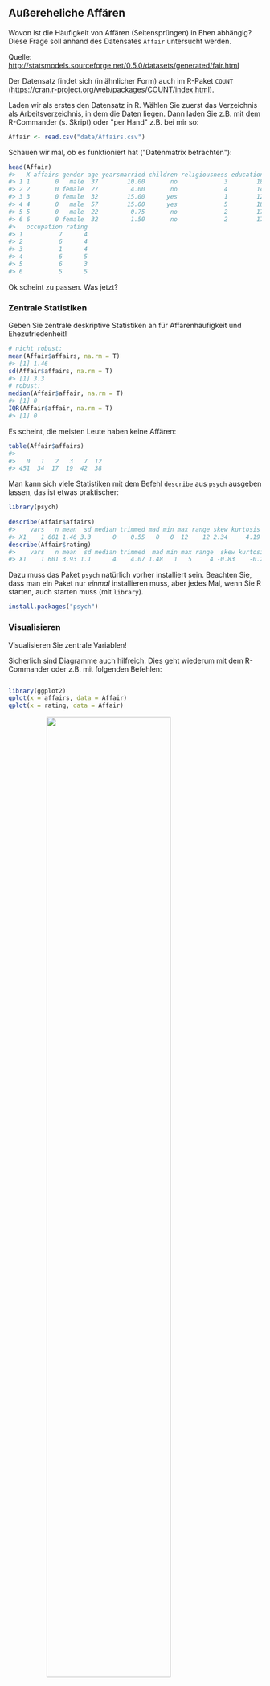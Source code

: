 


## Außereheliche Affären

Wovon ist die Häufigkeit von Affären (Seitensprüngen) in Ehen abhängig? Diese Frage soll anhand des Datensates `Affair` untersucht werden.

Quelle: <http://statsmodels.sourceforge.net/0.5.0/datasets/generated/fair.html>

Der Datensatz findet sich (in ähnlicher Form) auch im R-Paket `COUNT` (https://cran.r-project.org/web/packages/COUNT/index.html).

Laden wir als erstes den Datensatz in R. Wählen Sie zuerst das Verzeichnis als Arbeitsverzeichnis, in dem die Daten liegen. Dann laden Sie z.B. mit dem R-Commander (s. Skript) oder "per Hand" z.B. bei mir so:


```r
Affair <- read.csv("data/Affairs.csv")
```

Schauen wir mal, ob es funktioniert hat ("Datenmatrix betrachten"):


```r
head(Affair)
#>   X affairs gender age yearsmarried children religiousness education
#> 1 1       0   male  37        10.00       no             3        18
#> 2 2       0 female  27         4.00       no             4        14
#> 3 3       0 female  32        15.00      yes             1        12
#> 4 4       0   male  57        15.00      yes             5        18
#> 5 5       0   male  22         0.75       no             2        17
#> 6 6       0 female  32         1.50       no             2        17
#>   occupation rating
#> 1          7      4
#> 2          6      4
#> 3          1      4
#> 4          6      5
#> 5          6      3
#> 6          5      5
```


Ok scheint zu passen. Was jetzt?


### Zentrale Statistiken

Geben Sie zentrale deskriptive Statistiken an für Affärenhäufigkeit und Ehezufriedenheit!


```r
# nicht robust:
mean(Affair$affairs, na.rm = T)
#> [1] 1.46
sd(Affair$affairs, na.rm = T)
#> [1] 3.3
# robust:
median(Affair$affair, na.rm = T)
#> [1] 0
IQR(Affair$affair, na.rm = T)
#> [1] 0
```

Es scheint, die meisten Leute haben keine Affären:


```r
table(Affair$affairs)
#> 
#>   0   1   2   3   7  12 
#> 451  34  17  19  42  38
```


Man kann sich viele Statistiken mit dem Befehl `describe` aus `psych` ausgeben lassen, das ist etwas praktischer:


```r
library(psych)
                 
describe(Affair$affairs)
#>    vars   n mean  sd median trimmed mad min max range skew kurtosis   se
#> X1    1 601 1.46 3.3      0    0.55   0   0  12    12 2.34     4.19 0.13
describe(Affair$rating)
#>    vars   n mean  sd median trimmed  mad min max range  skew kurtosis   se
#> X1    1 601 3.93 1.1      4    4.07 1.48   1   5     4 -0.83    -0.22 0.04
```

Dazu muss das Paket `psych` natürlich vorher installiert sein. Beachten Sie, dass man ein Paket nur *einmal* installieren muss, aber jedes Mal, wenn Sie R starten, auch starten muss (mit `library`).


```r
install.packages("psych")
```


### Visualisieren

Visualisieren Sie zentrale Variablen!

Sicherlich sind Diagramme auch hilfreich. Dies geht wiederum mit dem R-Commander oder z.B. mit folgenden Befehlen:


```r

library(ggplot2)
qplot(x = affairs, data = Affair)
qplot(x = rating, data = Affair)
```

<img src="076_Fallstudie_Affairs_files/figure-html/unnamed-chunk-8-1.png" width="70%" style="display: block; margin: auto;" /><img src="076_Fallstudie_Affairs_files/figure-html/unnamed-chunk-8-2.png" width="70%" style="display: block; margin: auto;" />

Die meisten Menschen (dieser Stichprobe) scheinen mit Ihrer Beziehung sehr zufrieden zu sein.


### Wer ist zufriedener mit der Partnerschaft: Personen mit Kindern oder ohne?

Nehmen wir dazu mal ein paar `dplyr`-Befehle:


```r
library(dplyr)
Affair %>% 
  group_by(children) %>% 
  summarise(rating_children = 
              mean(rating, na.rm = T))
#> # A tibble: 2 x 2
#>   children rating_children
#>     <fctr>           <dbl>
#> 1       no            4.27
#> 2      yes            3.80
```

Ah! Kinder sind also ein Risikofaktor für eine Partnerschaft! Gut, dass wir das geklärt haben.

### Wie viele fehlende Werte gibt es? 

Was machen wir am besten damit?

Diesen Befehl könnten wir für jede Spalte auführen:


```r
sum(is.na(Affair$affairs))
#> [1] 0
```

Oder lieber alle auf einmal:


```r
Affair %>% 
  summarise_each(funs(sum(is.na(.))))
#>   X affairs gender age yearsmarried children religiousness education
#> 1 0       0      0   0            0        0             0         0
#>   occupation rating
#> 1          0      0
```


Übrigens gibt es ein gutes [Cheat Sheet](https://www.rstudio.com/wp-content/uploads/2015/02/data-wrangling-cheatsheet.pdf) für `dplyr`.

Ah, gut, keine fehlenden Werte. Das macht uns das Leben leichter.


### Wer ist glücklicher: Männer oder Frauen?


```r
Affair %>% 
  group_by(gender) %>% 
  summarise(rating_gender = mean(rating))
#> # A tibble: 2 x 2
#>   gender rating_gender
#>   <fctr>         <dbl>
#> 1 female          3.94
#> 2   male          3.92
```

Praktisch kein Unterschied. Heißt das auch, es gibt keinen Unterschied in der Häufigkeit der Affären?


```r
Affair %>% 
  group_by(gender) %>% 
  summarise(affairs_gender = mean(affairs))
#> # A tibble: 2 x 2
#>   gender affairs_gender
#>   <fctr>          <dbl>
#> 1 female           1.42
#> 2   male           1.50
```

Scheint auch kein Unterschied zu sein...

Und zum Abschluss noch mal etwas genauer: Teilen wir mal nach Geschlecht und nach Kinderstatus auf, also in 4 Gruppen. Theoretisch dürfte es hier auch keine Unterschiede/Zusammenhänge geben. Zumindest fällt mir kein sinnvoller Grund ein; zumal die vorherige eindimensionale Analyse keine Unterschiede zu Tage gefördert hat.



```r
Affair %>% 
  group_by(gender, children) %>% 
  summarise(affairs_mean = mean(affairs),
            rating_mean = mean(rating))
#> Source: local data frame [4 x 4]
#> Groups: gender [?]
#> 
#> # A tibble: 4 x 4
#>   gender children affairs_mean rating_mean
#>   <fctr>   <fctr>        <dbl>       <dbl>
#> 1 female       no        0.838        4.40
#> 2 female      yes        1.685        3.73
#> 3   male       no        1.014        4.10
#> 4   male      yes        1.659        3.86

Affair %>% 
  group_by(children, gender) %>% 
  summarise(affairs_mean = mean(affairs),
            rating_mean = mean(rating))
#> Source: local data frame [4 x 4]
#> Groups: children [?]
#> 
#> # A tibble: 4 x 4
#>   children gender affairs_mean rating_mean
#>     <fctr> <fctr>        <dbl>       <dbl>
#> 1       no female        0.838        4.40
#> 2       no   male        1.014        4.10
#> 3      yes female        1.685        3.73
#> 4      yes   male        1.659        3.86
```


### Effektstärken

Berichten Sie eine relevante Effektstärke!

Hm, auch keine gewaltigen Unterschiede. Höchstens für die Zufriedenheit mit der Partnerschaft bei kinderlosen Personen scheinen sich Männer und Frauen etwas zu unterscheiden. Hier stellt sich die Frage nach der Größe des Effekts, z.B. anhand Cohen's d. Dafür müssen wir noch die SD pro Gruppe wissen:



```r
Affair %>% 
  group_by(children, gender) %>% 
  summarise(rating_mean = mean(rating),
            rating_sd = sd(rating))
#> Source: local data frame [4 x 4]
#> Groups: children [?]
#> 
#> # A tibble: 4 x 4
#>   children gender rating_mean rating_sd
#>     <fctr> <fctr>       <dbl>     <dbl>
#> 1       no female        4.40     0.914
#> 2       no   male        4.10     1.064
#> 3      yes female        3.73     1.183
#> 4      yes   male        3.86     1.046
```



```r
d <- (4.4 - 4.1)/(1)
```

Die Effektstärke beträgt etwa 0.3.


### Korrelationen

Berechnen und visualisieren Sie zentrale Korrelationen!


```r
Affair %>% 
  select_if(is.numeric) %>% 
  cor -> cor_tab

cor_tab
#>                     X  affairs     age yearsmarried religiousness
#> X              1.0000  0.57692  0.0362       0.1078       -0.1164
#> affairs        0.5769  1.00000  0.0952       0.1868       -0.1445
#> age            0.0362  0.09524  1.0000       0.7775        0.1938
#> yearsmarried   0.1078  0.18684  0.7775       1.0000        0.2183
#> religiousness -0.1164 -0.14450  0.1938       0.2183        1.0000
#> education     -0.0537 -0.00244  0.1346       0.0400       -0.0426
#> occupation    -0.0691  0.04961  0.1664       0.0446       -0.0397
#> rating        -0.1951 -0.27951 -0.1990      -0.2431        0.0243
#>               education occupation  rating
#> X              -0.05371    -0.0691 -0.1951
#> affairs        -0.00244     0.0496 -0.2795
#> age             0.13460     0.1664 -0.1990
#> yearsmarried    0.04000     0.0446 -0.2431
#> religiousness  -0.04257    -0.0397  0.0243
#> education       1.00000     0.5336  0.1093
#> occupation      0.53361     1.0000  0.0174
#> rating          0.10930     0.0174  1.0000

library(corrplot)
corrplot(cor_tab)
```

<img src="076_Fallstudie_Affairs_files/figure-html/unnamed-chunk-17-1.png" width="70%" style="display: block; margin: auto;" />



### Ehejahre und Affären

Wie groß ist der Einfluss (das Einflussgewicht) der Ehejahre bzw. Ehezufriedenheit auf die Anzahl der Affären?

Dazu sagen wir R: "Hey R, rechne mal ein lineares Modell", also eine normale 
(lineare) Regression. Dazu können wir entweder das entsprechende Menü im R-Commander auswählen, oder folgende R-Befehle ausführen:


```r
lm1 <- lm(affairs ~ yearsmarried, data = Affair)
summary(lm1)  # Ergebnisse der Regression zeigen
#> 
#> Call:
#> lm(formula = affairs ~ yearsmarried, data = Affair)
#> 
#> Residuals:
#>    Min     1Q Median     3Q    Max 
#> -2.211 -1.658 -0.994 -0.597 11.366 
#> 
#> Coefficients:
#>              Estimate Std. Error t value Pr(>|t|)    
#> (Intercept)    0.5512     0.2351    2.34    0.019 *  
#> yearsmarried   0.1106     0.0238    4.65    4e-06 ***
#> ---
#> Signif. codes:  0 '***' 0.001 '**' 0.01 '*' 0.05 '.' 0.1 ' ' 1
#> 
#> Residual standard error: 3.24 on 599 degrees of freedom
#> Multiple R-squared:  0.0349,	Adjusted R-squared:  0.0333 
#> F-statistic: 21.7 on 1 and 599 DF,  p-value: 4e-06
lm2 <- lm(affairs ~ rating, data = Affair)
summary(lm2)
#> 
#> Call:
#> lm(formula = affairs ~ rating, data = Affair)
#> 
#> Residuals:
#>    Min     1Q Median     3Q    Max 
#> -3.906 -1.399 -0.563 -0.563 11.437 
#> 
#> Coefficients:
#>             Estimate Std. Error t value Pr(>|t|)    
#> (Intercept)    4.742      0.479    9.90   <2e-16 ***
#> rating        -0.836      0.117   -7.12    3e-12 ***
#> ---
#> Signif. codes:  0 '***' 0.001 '**' 0.01 '*' 0.05 '.' 0.1 ' ' 1
#> 
#> Residual standard error: 3.17 on 599 degrees of freedom
#> Multiple R-squared:  0.0781,	Adjusted R-squared:  0.0766 
#> F-statistic: 50.8 on 1 and 599 DF,  p-value: 3e-12
```

Also: `yearsmarried` und `rating` sind beide statistisch signifikante Prädiktoren für die Häufigkeit von Affären. Das adjustierte $R^2$ ist allerdings in beiden Fällen nicht so groß.

### Ehezufriedenheit als Prädiktor

Um wie viel erhöht sich die erklärte Varianz (R-Quadrat) von Affärenhäufigkeit wenn man den Prädiktor Ehezufriedenheit zum Prädiktor Ehejahre hinzufügt? (Wie) verändern sich die Einflussgewichte (b)?


```r
lm3 <- lm(affairs ~ rating + yearsmarried, data = Affair)
lm4 <- lm(affairs ~ yearsmarried + rating, data = Affair)
summary(lm3)
#> 
#> Call:
#> lm(formula = affairs ~ rating + yearsmarried, data = Affair)
#> 
#> Residuals:
#>    Min     1Q Median     3Q    Max 
#> -4.147 -1.650 -0.837 -0.162 11.894 
#> 
#> Coefficients:
#>              Estimate Std. Error t value Pr(>|t|)    
#> (Intercept)    3.7691     0.5671    6.65  6.8e-11 ***
#> rating        -0.7439     0.1200   -6.20  1.1e-09 ***
#> yearsmarried   0.0748     0.0238    3.15   0.0017 ** 
#> ---
#> Signif. codes:  0 '***' 0.001 '**' 0.01 '*' 0.05 '.' 0.1 ' ' 1
#> 
#> Residual standard error: 3.15 on 598 degrees of freedom
#> Multiple R-squared:  0.0931,	Adjusted R-squared:  0.0901 
#> F-statistic: 30.7 on 2 and 598 DF,  p-value: 2.01e-13
summary(lm4)
#> 
#> Call:
#> lm(formula = affairs ~ yearsmarried + rating, data = Affair)
#> 
#> Residuals:
#>    Min     1Q Median     3Q    Max 
#> -4.147 -1.650 -0.837 -0.162 11.894 
#> 
#> Coefficients:
#>              Estimate Std. Error t value Pr(>|t|)    
#> (Intercept)    3.7691     0.5671    6.65  6.8e-11 ***
#> yearsmarried   0.0748     0.0238    3.15   0.0017 ** 
#> rating        -0.7439     0.1200   -6.20  1.1e-09 ***
#> ---
#> Signif. codes:  0 '***' 0.001 '**' 0.01 '*' 0.05 '.' 0.1 ' ' 1
#> 
#> Residual standard error: 3.15 on 598 degrees of freedom
#> Multiple R-squared:  0.0931,	Adjusted R-squared:  0.0901 
#> F-statistic: 30.7 on 2 and 598 DF,  p-value: 2.01e-13
```

Ok. Macht eigentlich die Reihenfolge der Prädiktoren in der Regression einen 
Unterschied? Der Vergleich von Modell 3 vs. Modell 4 beantwortet diese Frage.




Wir sehen, dass beim 1. Regressionsmodell das R^2 0.03 war; beim 2. Modell 0.08 und beim 3. Modell liegt R^2 bei 0.09. Die Differenz zwischen Modell 1 und 3 liegt bei (gerundet) 0.06; wenig.
  
  




### Weitere Prädiktoren der Affärenhäufigkeit

Welche Prädiktoren würden Sie noch in die Regressionsanalyse aufnehmen?

Hm, diese Frage klingt nicht so, als ob der Dozent die Antwort selber wüsste... Naja, welche Variablen gibt es denn alles:


```
#>  [1] "X"             "affairs"       "gender"        "age"          
#>  [5] "yearsmarried"  "children"      "religiousness" "education"    
#>  [9] "occupation"    "rating"
```

Z.B. wäre doch interessant, ob Ehen mit Kinder mehr oder weniger Seitensprüngen aufweisen. Und ob die "Kinderfrage" die anderen Zusammenhänge/Einflussgewichte in der Regression verändert. Probieren wir es auch. Wir können wiederum im R-Comamnder ein Regressionsmodell anfordern oder es mit der Syntax probieren:


```r
lm5 <- lm(affairs~ rating + yearsmarried + children, data = Affair)
summary(lm5)
#> 
#> Call:
#> lm(formula = affairs ~ rating + yearsmarried + children, data = Affair)
#> 
#> Residuals:
#>    Min     1Q Median     3Q    Max 
#> -4.354 -1.732 -0.893 -0.172 12.016 
#> 
#> Coefficients:
#>              Estimate Std. Error t value Pr(>|t|)    
#> (Intercept)    3.8524     0.5881    6.55  1.2e-10 ***
#> rating        -0.7486     0.1204   -6.22  9.6e-10 ***
#> yearsmarried   0.0833     0.0285    2.92   0.0036 ** 
#> childrenyes   -0.1881     0.3482   -0.54   0.5893    
#> ---
#> Signif. codes:  0 '***' 0.001 '**' 0.01 '*' 0.05 '.' 0.1 ' ' 1
#> 
#> Residual standard error: 3.15 on 597 degrees of freedom
#> Multiple R-squared:  0.0936,	Adjusted R-squared:  0.089 
#> F-statistic: 20.5 on 3 and 597 DF,  p-value: 1.11e-12
r2_lm5 <- summary(lm5)$r.squared
```

Das Regressionsgewicht von `childrenyes` ist negativ. Das bedeutet, dass Ehen mit Kindern weniger Affären verbuchen (aber geringe Zufriedenheit, wie wir oben gesehen haben! Hrks!). Allerdings ist der p-Wert nich signifikant, was wir als Zeichen der Unbedeutsamkeit dieses Prädiktors verstehen können. $R^2$ lungert immer noch bei mickrigen 0.094 herum. Wir haben bisher kaum verstanden, wie es zu Affären kommt. Oder unsere Daten bergen diese Informationen einfach nicht.

Wir könnten auch einfach mal Prädiktoren, die wir haben, ins Feld schicken. Mal sehen, was dann passiert:


```r
lm6 <- lm(affairs ~ ., data = Affair)
summary(lm6)
#> 
#> Call:
#> lm(formula = affairs ~ ., data = Affair)
#> 
#> Residuals:
#>    Min     1Q Median     3Q    Max 
#> -5.162 -1.644 -0.484  1.016  9.509 
#> 
#> Coefficients:
#>                Estimate Std. Error t value Pr(>|t|)    
#> (Intercept)    0.612898   1.008088    0.61  0.54343    
#> X              0.010085   0.000634   15.92  < 2e-16 ***
#> gendermale    -0.222695   0.252198   -0.88  0.37759    
#> age           -0.029519   0.018987   -1.55  0.12054    
#> yearsmarried   0.120077   0.034656    3.46  0.00057 ***
#> childrenyes   -0.357956   0.293529   -1.22  0.22314    
#> religiousness -0.272637   0.094432   -2.89  0.00403 ** 
#> education      0.001544   0.053711    0.03  0.97708    
#> occupation     0.182340   0.074579    2.44  0.01478 *  
#> rating        -0.456198   0.101757   -4.48  8.8e-06 ***
#> ---
#> Signif. codes:  0 '***' 0.001 '**' 0.01 '*' 0.05 '.' 0.1 ' ' 1
#> 
#> Residual standard error: 2.59 on 591 degrees of freedom
#> Multiple R-squared:  0.392,	Adjusted R-squared:  0.383 
#> F-statistic: 42.4 on 9 and 591 DF,  p-value: <2e-16
r2_lm6 <- round(summary(lm6)$r.squared, 2)
```

Der "." im Befehl `affairs ~ .` oben soll sagen: nimm "alle Variablen, die noch in der Datenmatrix übrig sind".

Insgesamt bleibt die erklärte Varian in sehr bescheidenem Rahmen: 0.39. Das zeigt uns, dass es immer noch nur schlecht verstanden ist -- im Rahmen dieser Analyse -- welche Faktoren die Affärenhäufigkeit erklärt.

### Unterschied zwischen den Geschlechtern

Unterscheiden sich die Geschlechter statistisch signifikant? Wie groß ist der Unterschied? Sollte hierlieber das d-Maß oder Rohwerte als Effektmaß  angegeben werden?

Hier bietet sich ein t-Test für unabhängige Gruppen an. Die Frage lässt auf eine ungerichtete Hypothese schließen ($\alpha$ sei .05). Mit dem entsprechenden Menüpunkt im R-Commander oder mit folgender Syntax lässt sich diese Analyse angehen:


```r
t1 <- t.test(affairs ~ gender, data = Affair)
t1
#> 
#> 	Welch Two Sample t-test
#> 
#> data:  affairs by gender
#> t = -0.3, df = 600, p-value = 0.8
#> alternative hypothesis: true difference in means is not equal to 0
#> 95 percent confidence interval:
#>  -0.607  0.452
#> sample estimates:
#> mean in group female   mean in group male 
#>                 1.42                 1.50
```


Der p-Wert ist mit 0.774 > $\alpha$. Daher wird die $H_0$ beibehalten. Auf Basis der Stichprobendaten entscheiden wir uns für die $H_0$. Entsprechend umschließt das 95%-KI die Null.

Da die Differenz nicht signifikant ist, kann argumentiert werden, dass wir `d` auf 0 schätzen müssen. Man kann sich den d-Wert auch z.B. von {MBESS} schätzen lassen.

Dafür brauchen wir die Anzahl an Männer und Frauen: 315, 286.



```r
library(MBESS)
ci.smd(ncp = t1$statistic,
    n.1 = 315,
    n.2 = 286)
#> $Lower.Conf.Limit.smd
#> [1] -0.184
#> 
#> $smd
#>       t 
#> -0.0235 
#> 
#> $Upper.Conf.Limit.smd
#> [1] 0.137
```

Das Konfidenzintervall ist zwar relativ klein (die Schätzung also aufgrund der recht großen Stichprobe relativ präzise), aber der Schätzwert für d `smd` liegt sehr nahe bei Null. Das stärkt unsere Entscheidung, von einer Gleichheit der Populationen (Männer vs. Frauen) auszugehen.

### Kinderlose Ehe vs. Ehen mit Kindern

Rechnen Sie die Regressionsanalyse getrennt für kinderlose Ehe und Ehen mit Kindern!

Hier geht es im ersten Schritt darum, die entsprechenden Teil-Mengen der Datenmatrix zu erstellen. Das kann man natürlich mit Excel o.ä. tun. Alternativ könnte man es in R z.B. so machen:


```r
Affair2 <- Affair[Affair$children == "yes", ]
lm7 <- lm(affairs~ rating, data = Affair2)
summary(lm7)
#> 
#> Call:
#> lm(formula = affairs ~ rating, data = Affair2)
#> 
#> Residuals:
#>    Min     1Q Median     3Q    Max 
#> -4.190 -1.488 -0.587 -0.488 11.413 
#> 
#> Coefficients:
#>             Estimate Std. Error t value Pr(>|t|)    
#> (Intercept)    5.091      0.570    8.93  < 2e-16 ***
#> rating        -0.901      0.144   -6.25  9.8e-10 ***
#> ---
#> Signif. codes:  0 '***' 0.001 '**' 0.01 '*' 0.05 '.' 0.1 ' ' 1
#> 
#> Residual standard error: 3.34 on 428 degrees of freedom
#> Multiple R-squared:  0.0837,	Adjusted R-squared:  0.0815 
#> F-statistic: 39.1 on 1 and 428 DF,  p-value: 9.84e-10

Affair3 <- Affair[Affair$children == "no", ]
lm8 <- lm(affairs~ rating, data = Affair3)
summary(lm8)
#> 
#> Call:
#> lm(formula = affairs ~ rating, data = Affair3)
#> 
#> Residuals:
#>    Min     1Q Median     3Q    Max 
#>  -2.55  -1.05  -0.55  -0.55  11.45 
#> 
#> Coefficients:
#>             Estimate Std. Error t value Pr(>|t|)   
#> (Intercept)    3.045      0.914    3.33   0.0011 **
#> rating        -0.499      0.208   -2.40   0.0177 * 
#> ---
#> Signif. codes:  0 '***' 0.001 '**' 0.01 '*' 0.05 '.' 0.1 ' ' 1
#> 
#> Residual standard error: 2.68 on 169 degrees of freedom
#> Multiple R-squared:  0.0328,	Adjusted R-squared:  0.0271 
#> F-statistic: 5.74 on 1 and 169 DF,  p-value: 0.0177
```
  
  
Übrigens, einfacher geht das "Subsetten" so:


```r
library(dplyr)
Affair4 <- filter(Affair, children == "yes")
head(Affair4)
#>    X affairs gender age yearsmarried children religiousness education
#> 1  3       0 female  32           15      yes             1        12
#> 2  4       0   male  57           15      yes             5        18
#> 3  8       0   male  57           15      yes             2        14
#> 4  9       0 female  32           15      yes             4        16
#> 5 11       0   male  37           15      yes             2        20
#> 6 12       0   male  27            4      yes             4        18
#>   occupation rating
#> 1          1      4
#> 2          6      5
#> 3          4      4
#> 4          1      2
#> 5          7      2
#> 6          6      4
```


### Halodries

Rechnen Sie die Regression nur für "Halodries"; d.h. für Menschen mit Seitensprüngen. Dafür müssen Sie alle Menschen ohne Affären aus den Datensatz entfernen.


Also, rechnen wir nochmal die Standardregression (`lm1`). Probieren wir den Befehl `filter` dazu nochmal aus:


```r
Affair5 <- filter(Affair, affairs != 0)
lm9 <- lm(affairs ~ rating, data = Affair5)
summary(lm9)
#> 
#> Call:
#> lm(formula = affairs ~ rating, data = Affair5)
#> 
#> Residuals:
#>    Min     1Q Median     3Q    Max 
#>  -6.06  -3.52  -0.06   3.69   7.48 
#> 
#> Coefficients:
#>             Estimate Std. Error t value Pr(>|t|)    
#> (Intercept)    8.757      1.023    8.56  1.3e-14 ***
#> rating        -0.848      0.280   -3.03   0.0029 ** 
#> ---
#> Signif. codes:  0 '***' 0.001 '**' 0.01 '*' 0.05 '.' 0.1 ' ' 1
#> 
#> Residual standard error: 4.14 on 148 degrees of freedom
#> Multiple R-squared:  0.0584,	Adjusted R-squared:  0.052 
#> F-statistic: 9.18 on 1 and 148 DF,  p-value: 0.00289
```


### logistische Regression

Berechnen Sie für eine logistische Regression mit "Affäre ja vs. nein" als Kriterium, wie stark der Einfluss von Geschlecht, Kinderstatus, Ehezufriedenheit und Ehedauer ist!


```r

Affair %>% 
  mutate(affairs_dichotom = if_else(affairs == 0, 0, 1)) %>% 
  glm(affairs_dichotom ~ gender + children + rating + yearsmarried,
      data = ., 
      family = "binomial") -> lm10

summary(lm10)
#> 
#> Call:
#> glm(formula = affairs_dichotom ~ gender + children + rating + 
#>     yearsmarried, family = "binomial", data = .)
#> 
#> Deviance Residuals: 
#>    Min      1Q  Median      3Q     Max  
#> -1.420  -0.764  -0.617  -0.443   2.171  
#> 
#> Coefficients:
#>              Estimate Std. Error z value Pr(>|z|)    
#> (Intercept)    0.0537     0.4299    0.12     0.90    
#> gendermale     0.2416     0.1966    1.23     0.22    
#> childrenyes    0.3935     0.2831    1.39     0.16    
#> rating        -0.4654     0.0874   -5.33    1e-07 ***
#> yearsmarried   0.0221     0.0212    1.04     0.30    
#> ---
#> Signif. codes:  0 '***' 0.001 '**' 0.01 '*' 0.05 '.' 0.1 ' ' 1
#> 
#> (Dispersion parameter for binomial family taken to be 1)
#> 
#>     Null deviance: 675.38  on 600  degrees of freedom
#> Residual deviance: 630.26  on 596  degrees of freedom
#> AIC: 640.3
#> 
#> Number of Fisher Scoring iterations: 4
```

Wenn `if_else` unbekannt ist, lohnt sich ein Blick in die Hilfe mit `?if_else` (`dplyr` muss vorher geladen sein).

Aha, signifikant ist die Ehezufriedenheit: Je größer `rating` desto geringer die Wahrscheinlickeit für `affairs_dichotom`. Macht Sinn!


Übrigens, die Funktion `lm` und `glm` spucken leider keine brave Tabelle in Normalform aus. Aber man leicht eine schöne Tabelle (data.frame) bekommen mit dem Befehl `tidy` aus `broom`:


```r
library(broom)
tidy(lm10) 
#>           term estimate std.error statistic  p.value
#> 1  (Intercept)   0.0537    0.4299     0.125 9.01e-01
#> 2   gendermale   0.2416    0.1966     1.229 2.19e-01
#> 3  childrenyes   0.3935    0.2831     1.390 1.64e-01
#> 4       rating  -0.4654    0.0874    -5.327 9.97e-08
#> 5 yearsmarried   0.0221    0.0212     1.040 2.99e-01
```


Und Tabellen (d.h. brave Dataframes) kann man sich schön ausgeben lassen z.B. mit dem Befehl `knitr::kable`:


```r
library(knitr)
tidy(lm10) %>% kable
```



term            estimate   std.error   statistic   p.value
-------------  ---------  ----------  ----------  --------
(Intercept)        0.054       0.430       0.125     0.901
gendermale         0.242       0.197       1.229     0.219
childrenyes        0.394       0.283       1.390     0.164
rating            -0.465       0.087      -5.327     0.000
yearsmarried       0.022       0.021       1.040     0.299


### Zum Abschluss

Visualisieren wir mal was!

Ok, wie wäre es damit:


```r
Affair %>% 
   select(affairs, gender, children, rating) %>%
  ggplot(aes(x = affairs, y = rating)) + 
  geom_jitter(aes(color = gender, shape = children)) 
```

<img src="076_Fallstudie_Affairs_files/figure-html/unnamed-chunk-32-1.png" width="70%" style="display: block; margin: auto;" />



```r
Affair %>% 
  mutate(rating_dichotom = ntile(rating, 2)) %>% 
  ggplot(aes(x = yearsmarried, y = affairs)) +
  geom_jitter(aes(color = gender)) +
  geom_smooth()
```

<img src="076_Fallstudie_Affairs_files/figure-html/unnamed-chunk-33-1.png" width="70%" style="display: block; margin: auto;" />


Puh. Geschafft!


## Befehlsübersicht



Tabelle \@ref(tab:befehle-fallstudien) fasst die R-Funktionen dieses Kapitels zusammen.


--------------------------------------------------------
Paket..Funktion         Beschreibung                    
----------------------- --------------------------------
data                    Lädt Daten aus einem Datensatz  

chisq.test              Rechnet einen Chi-Quadrat-Test  

compute.es::chies       Liefert Effektstärkemaße für    
                        einen Chi-Quadrat-Test          

glm                     Rechnet eine generalisiertes    
                        lineares Modell (logistische    
                        Regression)                     

exp                     Delogarithmiert einen Ausdruck  

coef                    Liefert die Koeffizienten von   
                        einem Objekt des Typs lm oder   
                        glm zurück.                     

predict                 Macht eine Vorhersage für ein   
                        Objekt des Typs lm oder glm     

psych::describe         Liefert eine Reihe zentraler    
                        Statistiken                     

is.na                   Zeigt an, ob ein Vektor         
                        fehlende Werte beinhaltet       

dplyr::summarise_each   Führt summarise für jede        
                        Spalte aus                      

t.test                  Rechnet einen t-Test            

MBESS:ci.smd            Berechnet Cohens d              

dplyr::ntile            Teilt einen Wertebereich in n   
                        gleich große Teile auf (d.h.    
                        mit jeweils gleich vielen       
                        Fällen)                         

broom::tidy             Wandelt ein Modellobjekt (z.B.  
                        von "lm") in einen Dataframe    
                        um.                             
--------------------------------------------------------

Table: Befehle des Kapitels 'Fallstudien'









  
  
